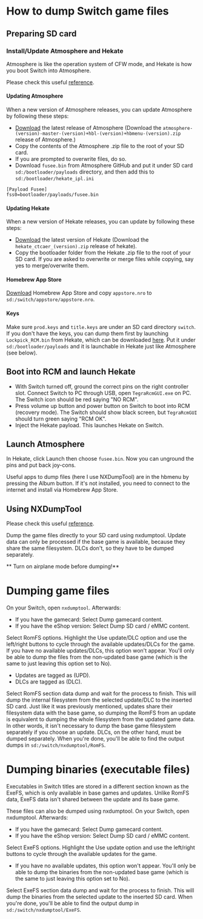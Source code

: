 # How to dump Switch game files
## Preparing SD card
### Install/Update Atmosphere and Hekate
Atmosphere is like the operation system of CFW mode, and Hekate is how you boot Switch into Atmosphere.

Please check this useful [reference](https://nh-server.github.io/switch-guide/extras/updating/).

#### Updating Atmosphere
When a new version of Atmosphere releases, you can update Atmosphere by following these steps:
* [Download](https://github.com/Atmosphere-NX/Atmosphere/releases) the latest release of Atmosphere (Download the `atmosphere-(version)-master-(version)+hbl-(version)+hbmenu-(version).zip` release of Atmosphere.)
* Copy the contents of the Atmosphere .zip file to the root of your SD card.
* If you are prompted to overwrite files, do so.
* Download `fusee.bin` from Atmosphere GitHub and put it under SD card `sd:/bootloader/payloads` directory, and then add this to `sd:/bootloader/hekate_ipl.ini`
```
[Payload Fusee]
fss0=bootloader/payloads/fusee.bin
```

#### Updating Hekate
When a new version of Hekate releases, you can update by following these steps:
* [Download](https://github.com/CTCaer/Hekate/releases/) the latest version of Hekate (Download the `hekate_ctcaer_(version).zip` release of hekate).
* Copy the bootloader folder from the Hekate .zip file to the root of your SD card. If you are asked to overwrite or merge files while copying, say yes to merge/overwrite them.

#### Homebrew App Store
[Download](https://github.com/fortheusers/hb-appstore/releases) Homebrew App Store and copy `appstore.nro` to `sd:/switch/appstore/appstore.nro`.

#### Keys
Make sure `prod.keys` and `title.keys` are under an SD card directory `switch`. If you don't have the keys, you can dump them first by launching `Lockpick_RCM.bin` from Hekate, which can be downloaded [here](https://github.com/shchmue/Lockpick_RCM/releases). Put it under `sd:/bootloader/payloads` and it is launchable in Hekate just like Atmosphere (see below).

## Boot into RCM and launch Hekate
* With Switch turned off, ground the correct pins on the right controller slot. Connect Switch to PC through USB, open `TegraRcmGUI.exe` on PC. The Switch icon should be red saying "NO RCM".
* Press volume up button and power button on Switch to boot into RCM (recovery mode). The Switch should show black screen, but `TegraRcmGUI` should turn green saying "RCM OK".
* Inject the Hekate payload. This launches Hekate on Switch.

## Launch Atmosphere
In Hekate, click Launch then choose `fusee.bin`. Now you can unground the pins and put back joy-cons.

Useful apps to dump files (here I use NXDumpTool) are in the hbmenu by pressing the Album button. If it's not installed, you need to connect to the internet and install via Homebrew App Store.

## Using NXDumpTool
Please check this useful [reference](https://zeldamods.org/wiki/Help:Dumping_games).

Dump the game files directly to your SD card using nxdumptool. Update data can only be processed if the base game is available, because they share the same filesystem. DLCs don't, so they have to be dumped separately.

** Turn on airplane mode before dumping!**

# Dumping game files
On your Switch, open `nxdumptool`. Afterwards:
* If you have the gamecard: Select Dump gamecard content.
* If you have the eShop version: Select Dump SD card / eMMC content.

Select RomFS options. Highlight the Use update/DLC option and use the left/right buttons to cycle through the available updates/DLCs for the game.
If you have no available updates/DLCs, this option won't appear. You'll only be able to dump the files from the non-updated base game (which is the same to just leaving this option set to No).
* Updates are tagged as (UPD).
* DLCs are tagged as (DLC).

Select RomFS section data dump and wait for the process to finish. This will dump the internal filesystem from the selected update/DLC to the inserted SD card.
Just like it was previously mentioned, updates share their filesystem data with the base game, so dumping the RomFS from an update is equivalent to dumping the whole filesystem from the updated game data. In other words, it isn't necessary to dump the base game filesystem separately if you choose an update. DLCs, on the other hand, must be dumped separately. When you're done, you'll be able to find the output dumps in `sd:/switch/nxdumptool/RomFS`.

# Dumping binaries (executable files)
Executables in Switch titles are stored in a different section known as the ExeFS, which is only available in base games and updates. Unlike RomFS data, ExeFS data isn't shared between the update and its base game.

These files can also be dumped using nxdumptool. On your Switch, open nxdumptool. Afterwards:
* If you have the gamecard: Select Dump gamecard content.
* If you have the eShop version: Select Dump SD card / eMMC content.

Select ExeFS options. Highlight the Use update option and use the left/right buttons to cycle through the available updates for the game.
* If you have no available updates, this option won't appear. You'll only be able to dump the binaries from the non-updated base game (which is the same to just leaving this option set to No).

Select ExeFS section data dump and wait for the process to finish. This will dump the binaries from the selected update to the inserted SD card. When you're done, you'll be able to find the output dump in `sd:/switch/nxdumptool/ExeFS`.
